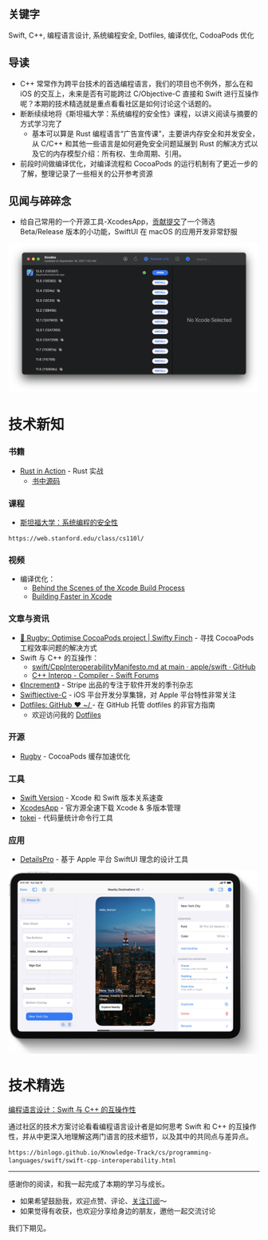 ## 关键字

Swift, C++, 编程语言设计, 系统编程安全, Dotfiles, 编译优化, CodoaPods 优化

## 导读

- C++ 常常作为跨平台技术的首选编程语言，我们的项目也不例外，那么在和 iOS 的交互上，未来是否有可能跨过 C/Objective-C 直接和 Swift 进行互操作呢？本期的技术精选就是重点看看社区是如何讨论这个话题的。
- 断断续续地将《斯坦福大学：系统编程的安全性》课程，以讲义阅读与摘要的方式学习完了
  - 基本可以算是 Rust 编程语言“广告宣传课”，主要讲内存安全和并发安全， 从 C/C++ 和其他一些语言是如何避免安全问题延展到 Rust 的解决方式以及它的内存模型介绍：所有权、生命周期、引用。
- 前段时间做编译优化，对编译流程和 CocoaPods 的运行机制有了更近一步的了解，整理记录了一些相关的公开参考资源

## 见闻与碎碎念

- 给自己常用的一个开源工具-XcodesApp，[贡献提交](https://github.com/RobotsAndPencils/XcodesApp/pull/153)了一个筛选 Beta/Release 版本的小功能，SwiftUI 在 macOS 的应用开发非常舒服

![](/static/season-1/001/XcodesApp.png)

# 技术新知

### 书籍

- [Rust in Action](https://www.manning.com/books/rust-in-action) - Rust 实战
   - [书中源码](https://github.com/rust-in-action/code)

### 课程

- [斯坦福大学：系统编程的安全性](https://binlogo.github.io/Knowledge-Track/cs/class/cs110l.html)

```urlpreview
https://web.stanford.edu/class/cs110l/
```

### 视频

- 编译优化：
   - [Behind the Scenes of the Xcode Build Process](https://developer.apple.com/videos/play/wwdc2018/415/)
   - [Building Faster in Xcode](https://developer.apple.com/videos/play/wwdc2018/408/)

### 文章与资讯

- [🏈 Rugby: Optimise CocoaPods project | Swifty Finch](https://swiftyfinch.github.io/en/2021-03-09-rugby-story) - 寻找 CocoaPods 工程效率问题的解决方式
- Swift 与 C++ 的互操作：
   - [swift/CppInteroperabilityManifesto.md at main · apple/swift · GitHub](https://github.com/apple/swift/blob/main/docs/CppInteroperabilityManifesto.md)
   - [C++ Interop - Compiler - Swift Forums](https://forums.swift.org/t/c-interop/25567)
- [《Increment》](https://increment.com/) - Stripe 出品的专注于软件开发的季刊杂志
- [Swiftjective-C](https://www.swiftjectivec.com/) - iOS 平台开发分享集锦，对 Apple 平台特性非常关注
- [Dotfiles: GitHub ❤ ~/ ](https://dotfiles.github.io/)- 在 GitHub 托管 dotfiles 的非官方指南
   - 欢迎访问我的 [Dotfiles](https://github.com/Binlogo/Dotfiles)

### 开源

- [Rugby](https://github.com/swiftyfinch/Rugby) - CocoaPods 缓存加速优化

### 工具

- [Swift Version](https://swiftversion.net/) - Xcode 和 Swift 版本关系速查
- [XcodesApp](https://github.com/RobotsAndPencils/XcodesApp) - 官方源全速下载 Xcode & 多版本管理
- [tokei](https://github.com/XAMPPRocky/tokei) - 代码量统计命令行工具

### 应用

- [DetailsPro](https://apps.apple.com/cn/app/detailspro/id1524366536) - 基于 Apple 平台 SwiftUI 理念的设计工具

![](/static/season-1/001/ProDetails.png)

# 技术精选

[编程语言设计：Swift 与 C++ 的互操作性](https://binlogo.github.io/Knowledge-Track/cs/programming-languages/swift/swift-cpp-interoperability.html)

通过社区的技术方案讨论看看编程语言设计者是如何思考 Swift 和 C++ 的互操作性，并从中更深入地理解这两门语言的技术细节，以及其中的共同点与差异点。

```urlpreview
https://binlogo.github.io/Knowledge-Track/cs/programming-languages/swift/swift-cpp-interoperability.html
```

---

感谢你的阅读，和我一起完成了本期的学习与成长。

- 如果希望鼓励我，欢迎点赞、评论、[关注订阅](https://www.yuque.com/binboy/increment-magzine)～
- 如果觉得有收获，也欢迎分享给身边的朋友，邀他一起交流讨论

我们下期见。
